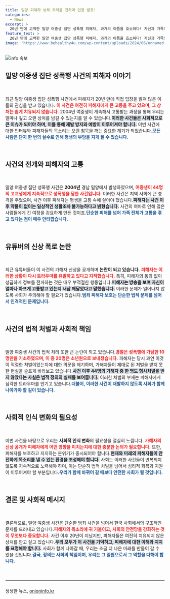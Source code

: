 ```yaml
---
title: 밀양 피해자 보복 두려움 전하며 입장 발표!
categories:
  - News
excerpt: >
  20년 만에 고백한 밀양 여중생 집단 성폭행 피해자, 과거의 아픔을 호소하다! 자신과 가족의 인생을 망가뜨린 사건, 그리고 가해자에게 잊지 못할 충격이 남은 이유는? 유튜브 논란과 함께 다시 수면 위로 떠오른 그 진실을 확인해보세요!
feature_text: >
  20년 만에 고백한 밀양 여중생 집단 성폭행 피해자, 과거의 아픔을 호소하다! 자신과 가족의 인생을 망가뜨린 사건, 그리고 가해자에게 잊지 못할 충격이 남은 이유는? 유튜브 논란과 함께 다시 수면 위로 떠오른 그 진실을 확인해보세요!
image: 'https://www.behealthy4u.com/wp-content/uploads/2024/06/unnamed-file.png'
---
```


<p><img src="https://www.behealthy4u.com/wp-content/uploads/2024/06/unnamed-file.png" alt="info 속보" /></p>

<h2 data-ke-size="size26">밀양 여중생 집단 성폭행 사건의 피해자 이야기</h2>

<p data-ke-size="size16">&nbsp;</p>

<p>최근 밀양 여중생 집단 성폭행 사건에서 피해자가 20년 만에 직접 입장을 밝혀 많은 이들의 관심을 받고 있습니다. <b><span style="color: #ee2323;">이 사건은 여전히 피해자에게 큰 고통을 주고 있으며, 그 상처는 쉽게 치유되지 않습니다.</span></b> 2004년 여중생이 계속해서 고통받는 과정을 통해 우리는 얼마나 깊고 오랜 상처를 남길 수 있는지를 알 수 있습니다.<b><span style="background-color: #21538527;">이러한 사건들은 사회적으로 큰 이슈가 되어야 하며, 이를 통해 재발 방지와 예방이 이루어져야 합니다.</span></b> 이번 사건에 대한 인터뷰와 피해자들의 목소리는 오랜 침묵을 깨는 중요한 계기가 되었습니다.<b><span style="color: #1a5490;">모든 사람은 단지 한 번의 실수로 인해 평생의 부담을 지게 될 수 있습니다.</span></b> </p>

<p data-ke-size="size16">&nbsp;</p>

<h2 data-ke-size="size26">사건의 전개와 피해자의 고통</h2>

<p data-ke-size="size16">&nbsp;</p>

<p>밀양 여중생 집단 성폭행 사건은 <strong>2004년</strong> 경남 밀양에서 발생하였으며, <b><span style="color: #ee2323;">여중생이 44명의 고교생에게 지속적으로 성폭행을 당한 사건입니다.</span></b> 이러한 사건은 지역 사회에 큰 충격을 주었으며, 사건 이후 피해자는 평생을 고통 속에 살아야 했습니다.<b><span style="background-color: #21538527;">피해자는 사건 이후 약물이 없이는 일상적인 생활조차 불가능하다고 밝혔습니다.</span></b> 사건의 여파로 인해 많은 사람들에게 긴 여정을 강요하게 만든 것이죠.<b><span style="color: #1a5490;">단순한 피해를 넘어 가족 전체가 고통을 겪고 있다는 점이 매우 안타깝습니다.</span></b> </p>

<p data-ke-size="size16">&nbsp;</p>

<h2 data-ke-size="size26">유튜버의 신상 폭로 논란</h2>

<p data-ke-size="size16">&nbsp;</p>

<p>최근 유튜버들이 이 사건의 가해자 신상을 공개하며 <strong>논란이 되고 있습니다.</strong> <b><span style="color: #ee2323;">피해자는 이러한 상황이 다시 트라우마를 유발하고 있다고 지적했습니다.</span></b> 특히, 피해자의 동의 없이 성급하게 정보를 전파하는 것은 매우 부적절한 행동입니다.<b><span style="background-color: #21538527;">피해자는 방송을 보며 자신이 얼마나 아프게 고통받고 있는지 새삼 깨달았다고 말했습니다.</span></b> 이러한 문제가 일어나지 않도록 사회가 주의해야 할 필요가 있습니다.<b><span style="color: #1a5490;">범죄 피해자 보호는 단순한 법적 문제를 넘어서 인격적인 문제입니다.</span></b> </p>

<p data-ke-size="size16">&nbsp;</p>

<h2 data-ke-size="size26">사건의 법적 처벌과 사회적 책임</h2>

<p data-ke-size="size16">&nbsp;</p>

<p>밀양 여중생 사건의 법적 처리 또한 큰 논란이 되고 있습니다.<b><span style="color: #ee2323;">경찰은 성폭행에 가담한 10명만을 기소하였으며, 이 중 20명은 소년원으로 보내졌습니다.</span></b> 피해자는 당시 과연 이것이 적절한 처벌이었는지에 대한 의문을 제기하며, 가해자들이 제대로 된 처벌을 받지 못한 현실을 슬프게 바라보고 있습니다.<b><span style="background-color: #21538527;">사건 이후 44명의 가해자 중 한 명도 형사처벌을 받지 않았다는 사실은 법적 정의의 실패를 보여줍니다.</span></b> 이러한 처벌의 부재는 피해자에게 심각한 트라우마를 안기고 있습니다.<b><span style="color: #1a5490;">더불어, 이러한 사건이 재발하지 않도록 사회가 함께 나아가야 할 길이 있습니다.</span></b></p>

<p data-ke-size="size16">&nbsp;</p>

<h2 data-ke-size="size26">사회적 인식 변화의 필요성</h2>

<p data-ke-size="size16">&nbsp;</p>

<p>이번 사건을 바탕으로 우리는 <strong>사회적 인식 변화</strong>의 필요성을 절실히 느낍니다. <b><span style="color: #ee2323;">가해자의 신상 공개가 피해자에게 어떤 영향을 미치는지에 대한 충분한 논의가 필요합니다.</span></b> 또한, 피해자를 보호하고 지지하는 분위기가 중시되어야 합니다.<b><span style="background-color: #21538527;">현재와 미래의 피해자들이 안전하게 목소리를 낼 수 있는 환경을 조성해야 합니다.</span></b> 사회는 이러한 사건들이 반복되지 않도록 지속적으로 노력해야 하며, 이는 단순히 법적 처벌을 넘어서 심리적 회복과 지원이 이루어져야 할 부분입니다.<b><span style="color: #1a5490;">우리가 함께 바뀌어 갈 때보다 안전한 사회가 될 것입니다.</span></b> </p>

<p data-ke-size="size16">&nbsp;</p>

<h2 data-ke-size="size26">결론 및 사회적 메시지</h2>

<p data-ke-size="size16">&nbsp;</p>

<p>결론적으로, 밀양 여중생 사건은 단순한 범죄 사건을 넘어서 한국 사회에서의 구조적인 문제를 드러내고 있습니다.<b><span style="color: #ee2323;">피해자의 목소리에 귀 기울이고, 사회의 안전망을 강화하는 것이 무엇보다 중요합니다.</span></b> 사건 이후 20년이 지났지만, 피해자들은 여전히 치유되지 않은 상처를 안고 살고 있습니다.<b><span style="background-color: #21538527;">우리 모두가 이 사건을 기억하고, 피해자에 대한 이해와 지지를 표명해야 합니다.</span></b> 사회가 함께 나아갈 때, 우리는 조금 더 나은 미래를 만들어 갈 수 있을 것입니다.<b><span style="color: #1a5490;">결국, 정의는 사회의 책임이며, 우리는 그 일원으로서 그 역할을 다해야 합니다.</span></b> </p>

<p data-ke-size="size16">&nbsp;</p> 

<p><hr style="border: 1px solid #ccc; margin: 20px 0;"></hr></p>
생생한 뉴스, <a href="https://onioninfo.kr" rel="dofollow">onioninfo.kr</a>



